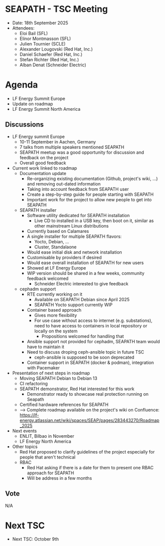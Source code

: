 # SEAPATH - TSC Meeting

- Date: 18th September 2025
- Attendees:
    - Eloi Bail (SFL)
    - Elinor Montmasson (SFL)
    - Julien Tournier (SCLE)
    - Alexander Lougovski (Red Hat, Inc.)
    - Daniel Schaefer (Red Hat, Inc.)
    - Stefan Richter (Red Hat, Inc.)
    - Alban Denat (Schneider Electric)

# Agenda

- LF Energy Summit Europe
- Update on roadmap
- LF Energy Summit North America

## Discussions

-  LF Energy summit Europe
	- 10-11 September in Aachen, Germany
	- 7 talks from multiple speakers mentioned SEAPATH
	- SEAPATH meetup was a good opportunity for discussion and feedback on the project
	- Overall good feedback
- Current work linked to roadmap
	- Documentation update
		- Re-organizing existing documentation (Github, project's wiki, ...) and removing out-dated information
		- Taking into account feedback from SEAPATH user
		- Create a step-by-step guide for people starting with SEAPATH
		- Important work for the project to allow new people to get into SEAPATH
	- SEAPATH installer
		- Software utility dedicated for SEAPATH installation
			- Live CD to installed in a USB key, then boot on it, similar as other mainstream Linux distributions
		- Currently based on Calamares
		- A single installer for multiple SEAPATH flavors:
			- Yocto, Debian, ...
			- Cluster, Standalaone
		- Would ease initial disk and network installation
		- Customisable by providers if desired
		- Would ease overall installation of SEAPATH for new users
		- Showed at LF Energy Europe
		- WIP version should be shared in a few weeks, community feedback welcomed
			- Schneider Electric interested to give feedback
	- cephadm support
		- RTE currently working on it
			- Available on SEAPATH Debian since April 2025
			- SEAPATH Yocto support currently WIP
		- Container based approach
			- Gives more flexibility
			- For use case without access to internet (e.g. substations), need to have access to containers in local repository or locally on the system
				- Propositions welcomed for handling that
		- Ansible support not provided for cephadm, SEAPATH team would have to maintain it
		- Need to discuss droping ceph-ansible topic in future TSC
			- ceph-ansible is supposed to be soon deprecated
		- Container support in SEAPATH (docker & podman), integration with Pacemaker
- Presentation of next steps in roadmap
	- Moving SEAPATH Debian to Debian 13
	- CI refactoring
	- SEAPATH demonstrator, Red Hat interested for this work
		- Demonstrator ready to showcase real protection running on Seapath
	- Certified hardware references for SEAPATH
	- --> Complete roadmap available on the project's wiki on Confluence: https://lf-energy.atlassian.net/wiki/spaces/SEAP/pages/283443270/Roadmap_2025
- Next events
	- ENLIT, Bilbao in November
	- LF Energy North America
- Other topics
	- Red Hat proposed to clarify guidelines of the project especially for people that aren't technical
	- RBAC
		- Red Hat asking if there is a date for them to present one RBAC approach for SEAPATH
		- Will be address in a few months

## Vote

N/A

# Next TSC

- Next TSC: October 9th
